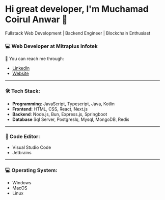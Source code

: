 # Hi great developer, I'm Muchamad Coirul Anwar 👋

Fullstack Web Development | Backend Engineer | Blockchain Enthusiast

### 💻 Web Developer at Mitraplus Infotek

📧 You can reach me through:
- [LinkedIn](linkedin.com/in/muchamad-coirul-anwar)
- [Website](https://www.masterceremony.site)

---

### 🛠 Tech Stack:
- **Programming**: JavaScript, Typescript, Java, Kotlin
- **Frontend**: HTML, CSS, React, Next.js
- **Backend**: Node.js, Bun, Express.js, Springboot
- **Database** Sql Server, Postgreslq, Mysql, MongoDB, Redis

---

### 📡 Code Editor:

- Visual Studio Code
- Jetbrains

---

### 💻 Operating System:
- Windows
- MacOS
- Linux
